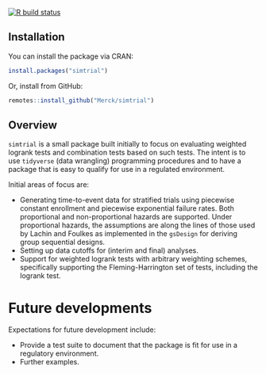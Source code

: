 <!-- badges: start -->
[![R build status](https://github.com/Merck/simtrial/workflows/R-CMD-check/badge.svg)](https://github.com/Merck/simtrial/actions)
<!-- badges: end -->
## Installation

You can install the package via CRAN:

```r
install.packages("simtrial")
```

Or, install from GitHub:

```r
remotes::install_github("Merck/simtrial")
```


## Overview

`simtrial` is a small package built initially to focus on evaluating weighted logrank tests and combination tests based on such tests. The intent is to use `tidyverse` (data wrangling) programming procedures and to have a package that is easy to qualify for use in a regulated environment.

Initial areas of focus are:

- Generating time-to-event data for stratified trials using piecewise constant enrollment and piecewise exponential failure rates. Both proportional and non-proportional hazards are supported.
Under proportional hazards, the assumptions are along the lines of those used by Lachin and Foulkes as implemented in the `gsDesign` for deriving group sequential designs.
- Setting up data cutoffs for (interim and final) analyses.
- Support for weighted logrank tests with arbitrary weighting schemes, specifically supporting the Fleming-Harrington set of tests, including the logrank test.

# Future developments

Expectations for future development include:

- Provide a test suite to document that the package is fit for use in a regulatory environment.
- Further examples.
